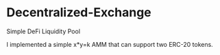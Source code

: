 # Decentralized-Exchange
Simple DeFi Liquidity Pool

I implemented a simple x*y=k AMM that can support two ERC-20 tokens.
